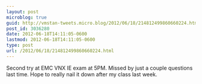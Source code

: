 ```yaml
---
layout: post
microblog: true
guid: http://vmstan-tweets.micro.blog/2012/06/18/214812499860660224.html
post_id: 3036280
date: 2012-06-18T14:11:05-0600
lastmod: 2012-06-18T14:11:05-0600
type: post
url: /2012/06/18/214812499860660224.html
---
```

Second try at EMC VNX IE exam at 5PM. Missed by just a couple questions last time. Hope to really nail it down after my class last week.
